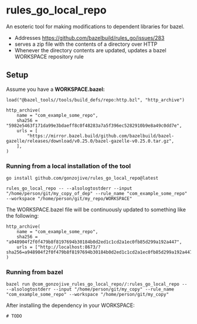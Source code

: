 # rules_go_local_repo

An esoteric tool for making modifications to dependent libraries for bazel.

* Addresses https://github.com/bazelbuild/rules_go/issues/283
* serves a zip file with the contents of a directory over HTTP
* Whenever the directory contents are updated, updates a bazel WORKSPACE
  repository rule



## Setup

Assume you have a **WORKSPACE.bazel:**

```starlark
load("@bazel_tools//tools/build_defs/repo:http.bzl", "http_archive")

http_archive(
    name = "com_example_some_repo",
    sha256 = "5982e5463f171da99e3bdaeff8c0f48283a7a5f396ec5282910b9e8a49c0dd7e",
    urls = [
        "https://mirror.bazel.build/github.com/bazelbuild/bazel-gazelle/releases/download/v0.25.0/bazel-gazelle-v0.25.0.tar.gz",
    ],
)
```

### Running from a local installation of the tool

```shell
go install github.com/gonzojive/rules_go_local_repo@latest
```

```shell
rules_go_local_repo -- --alsologtostderr --input "/home/person/git/my_copy_of_dep" --rule_name "com_example_some_repo" --workspace "/home/person/git/my_repo/WORKSPACE"
```

The WORKSPACE.bazel file will be continuously updated to something like the
following:

```
http_archive(
    name = "com_example_some_repo",
    sha256 = "a948904f2f0f479b8f8197694b30184b0d2ed1c1cd2a1ec0fb85d299a192a447",
    urls = ["http://localhost:8673/?sha256=a948904f2f0f479b8f8197694b30184b0d2ed1c1cd2a1ec0fb85d299a192a447"],
)
```


### Running from bazel

```shell
bazel run @com_gonzojive_rules_go_local_repo//:rules_go_local_repo -- --alsologtostderr --input "/home/person/git/my_copy" --rule_name "com_example_some_repo" --workspace "/home/person/git/my_copy"
```

After installing the dependency in your WORKSPACE:

```starlark
# TODO
```